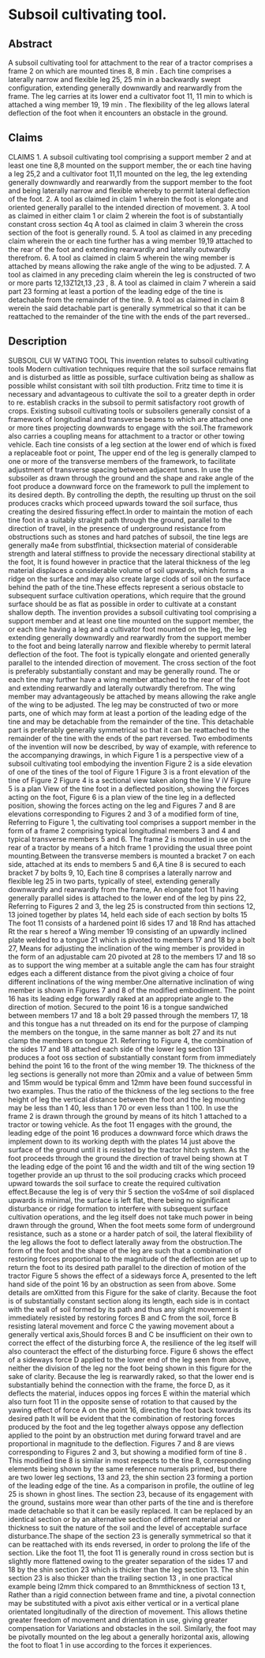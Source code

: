 # Subsoil cultivating tool.

## Abstract
A subsoil cultivating tool for attachment to the rear of a tractor comprises a frame 2 on which are mounted tines 8, 8 min . Each tine comprises a laterally narrow and flexible leg 25, 25 min in a backwardly swept configuration, extending generally downwardly and rearwardly from the frame. The leg carries at its lower end a cultivator foot 11, 11 min to which is attached a wing member 19, 19 min . The flexibility of the leg allows lateral deflection of the foot when it encounters an obstacle in the ground.

## Claims
CLAIMS 1. A subsoil cultivating tool comprising a support member 2 and at least one tine 8,8 mounted on the support member, the or each tine having a leg 25,2 and a cultivator foot 11,11 mounted on the leg, the leg extending generally downwardly and rearwardly from the support member to the foot and being laterally narrow and flexible whereby to permit lateral deflection of the foot. 2. A tool as claimed in claim 1 wherein the foot is elongate and oriented generally parallel to the intended direction of movement. 3. A tool as claimed in either claim 1 or claim 2 wherein the foot is of substantially constant cross section 4q A tool as claimed in claim 3 wherein the cross section of the foot is generally round. 5. A tool as claimed in any preceding claim wherein the or each tine further has a wing member 19,19 attached to the rear of the foot and extending rearwardly and laterally outwardly therefrom. 6. A tool as claimed in claim 5 wherein the wing member is attached by means allowing the rake angle of the wing to be adjusted. 7. A tool as claimed in any preceding claim wherein the leg is constructed of two or more parts 12,13Z12t,13 ,23 , 8. A tool as claimed in claim 7 wherein a said part 23 forming at least a portion of the leading edge of the tine is detachable from the remainder of the tine. 9. A tool as claimed in claim 8 werein the said detachable part is generally symmetrical so that it can be reattached to the remainder of the tine with the ends of the part reversed..

## Description
SUBSOIL CUI W VATING TOOL This invention relates to subsoil cultivating tools Modern cultivation techniques require that the soil surface remains flat and is disturbed as little as possible, surface cultivation being as shallow as possible whilst consistant with soil tilth production. Fritz time to time it is necessary and advantageous to cultivate the soil to a greater depth in order to re. establish cracks in the subsoil to permit satisfactory root growth of crops. Existing subsoil cultivating tools or subsoilers generally consist of a framework of longitudinal and transverse beams to which are attached one or more tines projecting downwards to engage with the soil.The framework also carries a coupling means for attachment to a tractor or other towing vehicle. Each tine consists of a leg section at the lower end of which is fixed a replaceable foot or point, The upper end of the leg is generally clamped to one or more of the transverse members of the framework, to facilitate adjustment of transverse spacing between adjacent tunes. In use the subsoiler as drawn through the ground and the shape and rake angle of the foot produce a downward force on the framework to pull the implement to its desired depth. By controlling the depth, the resulting up thrust on the soil produces cracks which proceed upwards toward the soil surface, thus creating the desired fissuring effect.In order to maintain the motion of each tine foot in a suitably straight path through the ground, parallel to the direction of travel, in the presence of underground resistance from obstructions such as stones and hard patches of subsoil, the tine legs are generally ma4e from substflntial, thicksection material of considerable strength and lateral stiffness to provide the necessary directional stability at the foot, It is found however in practice that the lateral thickness of the leg material displaces a considerable volume of soil upwards, which forms a ridge on the surface and may also create large clods of soil on the surface behind the path of the tine.These effects represent a serious obstacle to subsequent surface cultivation operations, which require that the ground surface should be as flat as possible in order to cultivate at a constant shallow depth. The invention provides a subsoil cultivating tool comprising a support member and at least one tine mounted on the support member, the or each tine having a leg and a cultivator foot mounted on the leg, the leg extending generally downwardly and rearwardly from the support member to the foot and being laterally narrow and flexible whereby to permit lateral deflection of the foot. The foot is typically elongate and oriented generally parallel to the intended direction of movement. The cross section of the foot is preferably substantially constant and may be generally round. The or each tine may further have a wing member attached to the rear of the foot and extending rearwardly and laterally outwardly therefrom. The wing member may advantageously be attached by means allowing the rake angle of the wing to be adjusted. The leg may be constructed of two or more parts, one of which may form at least a portion of the leading edge of the tine and may be detachable from the remainder of the tine. This detachable part is preferably generally symmetrical so that it can be reattached to the remainder of the tine with the ends of the part reversed. Two embodiments of the invention will now be described, by way of example, with reference to the accompanying drawings, in which Figure 1 is a perspective view of a subsoil cultivating tool embodying the invention Figure 2 is a side elevation of one of the tines of the tool of Figure 1 Figure 3 is a front elevation of the tine of Figure 2 Figure 4 is a sectional view taken along the line V iV Figure 5 is a plan View of the tine foot in a deflected position, showing the forces acting on the foot, Figure 6 is a plan view of the tine leg in a deflected position, showing the forces acting on the leg and Figures 7 and 8 are elevations corresponding to Figures 2 and 3 of a modified form of tine, Referring to Figure 1, the cultivating tool comprises a support member in the form of a frame 2 comprising typical longitudinal members 3 and 4 and typical transverse members 5 and 6. The frame 2 is mounted in use on the rear of a tractor by means of a hitch frame 1 providing the usual three point mounting.Between the transverse members is mounted a bracket 7 on each side, attached at its ends to members 5 and 6,A tine 8 is secured to each bracket 7 by bolts 9, 10, Each tine 8 comprises a laterally narrow and flexible leg 25 in two parts, typically of steel, extending generally downwardly and rearwardly from the frame, An elongate foot 11 having generally parallel sides is attached to the lower end of the leg by pins 22, Referring to Figures 2 and 3, the leg 25 is constructed from thin sections 12, 13 joined together by plates 14, held each side of each section by bolts 15 The foot 11 consists of a hardened point l6 sides 17 and 18 Rnd has attached Rt the rear s hereof a Wing member 19 consisting of an upwardly inclined plate welded to a tongue 21 which is pivoted to members 17 and 18 by a bolt 27, Means for adjusting the inclination of the wing member is provided in the form of an adjustable cam 20 pivoted at 28 to the members 17 and 18 so as to support the wing member at a suitable angle the cam has four straight edges each a different distance from the pivot giving a choice of four different inclinations of the wing member.One alternative inclination of wing member is shown in Figures 7 and 8 of the modified embodiment. The point 16 has its leading edge forwardly raked at an appropriate angle to the direction of motion. Secured to the point 16 is a tongue sandwiched between members 17 and 18 a bolt 29 passed through the members 17, 18 and this tongue has a nut threaded on its end for the purpose of clamping the members on the tongue, in the same manner as bolt 27 and its nut clamp the members on tongue 21. Referring to Figure 4, the combination of the sides 17 and 18 attached each side of the lower leg section 13T produces a foot oss section of substantially constant form from immediately behind the point 16 to the front of the wing member 19. The thickness of the leg sections is generally not more than 20mix and a value of between 5mm and 15mm would be typical 6mm and 12mm have been found successful in two examples. Thus the ratio of the thickness of the leg sections to the free height of leg the vertical distance between the foot and the leg mounting may be less than 1 40, less than 1 70 or even less than 1 100. In use the frame 2 is drawn through the ground by means of its hitch 1 attached to a tractor or towing vehicle. As the foot 11 engages with the ground, the leading edge of the point 16 produces a downward force which draws the implement down to its working depth with the plates 14 just above the surface of the ground until it is resisted by the tractor hitch system. As the foot proceeds through the ground the direction of travel being shown at T the leading edge of the point 16 and the width and tilt of the wing section 19 together provide an up thrust to the soil producing cracks which proceed upward towards the soil surface to create the required cultivation effect.Because the leg is of very thir 5 section the voS4me of soil displaced upwards is minimal, the surface is left flat, there being no significant disturbance or ridge formation to interfere with subsequent surface cultivation operations, and the leg itself does not take much power in being drawn through the ground, When the foot meets some form of underground resistance, such as a stone or a harder patch of soil, the lateral flexibility of the leg allows the foot to deflect laterally away from the obstruction.The form of the foot and the shape of the leg are such that a combination of restoring forces proportional to the magnitude of the deflection are set up to return the foot to its desired path parallel to the direction of motion of the tractor Figure 5 shows the effect of a sideways force A, presented to the left hand side of the point 16 by an obstruction as seen from above. Some details are omXitted from this Figure for the sake of clarity. Because the foot is of substantially constant section along its length, each side is in contact with the wall of soil formed by its path and thus any slight movement is immediately resisted by restoring forces B and C from the soil, force B resisting lateral movement and force C the yawing movement about a generally vertical axis,Should forces B and C be insufficient on their own to correct the effect of the disturbing force A, the resilience of the leg itself will also counteract the effect of the disturbing force. Figure 6 shows the effect of a sideways force D applied to the lower end of the leg seen from above, neither the division of the leg nor the foot being shown in this figure for the sake of clarity. Because the leg is rearwardly raked, so that the lower end is substantially behind the connection with the frame, the force D, as it deflects the material, induces oppos ing forces E within the material which also turn foot 11 in the opposite sense of rotation to that caused by the yawing effect of force A on the point 16, directing the foot back towards its desired path It will be evident that the combination of restoring forces produced by the foot and the leg together always oppose any deflection applied to the point by an obstruction met during forward travel and are proportional in magnitude to the deflection. Figures 7 and 8 are views corresponding to Figures 2 and 3, but showing a modified form of tine 8 . This modified tine 8 is similar in most respects to the tine 8, corresponding elements being shown by the same reference numerals primed, but there are two lower leg sections, 13 and 23, the shin section 23 forming a portion of the leading edge of the tine. As a comparison in profile, the outline of leg 25 is shown in ghost lines. The section 23, because of its engagement with the ground, sustains more wear than other parts of the tine and is therefore made detachable so that it can be easily replaced. It can be replaced by an identical section or by an alternative section of different material and or thickness to suit the nature of the soil and the level of acceptable surface disturbance.The shape of the section 23 is generally symmetrical so that it can be reattached with its ends reversed, in order to prolong the life of the section. Like the foot 11, the foot 11 is generally round in cross section but is slightly more flattened owing to the greater separation of the sides 17 and 18 by the shin section 23 which is thicker than the leg section 13. The shin section 23 is also thicker than the trailing section 13 , in one practical example being l2mm thick compared to an 8mmthickness of section 13 t, Rather than a rigid connection between frame and tine, a pivotal connection may be substituted with a pivot axis either vertical or in a vertical plane orientated longitudinally of the direction of movement. This allows thetine greater freedom of movement and drientation in use, giving greater compensation for Variations and obstacles in the soil. Similarly, the foot may be pivotally mounted on the leg about a generally horizontal axis, allowing the foot to float 1 in use according to the forces it experiences.